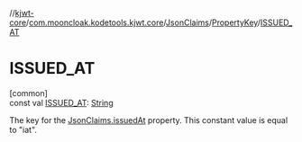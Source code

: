 //[kjwt-core](../../../../index.md)/[com.mooncloak.kodetools.kjwt.core](../../index.md)/[JsonClaims](../index.md)/[PropertyKey](index.md)/[ISSUED_AT](-i-s-s-u-e-d_-a-t.md)

# ISSUED_AT

[common]\
const val [ISSUED_AT](-i-s-s-u-e-d_-a-t.md): [String](https://kotlinlang.org/api/latest/jvm/stdlib/kotlin/-string/index.html)

The key for the [JsonClaims.issuedAt](../issued-at.md) property. This constant value is equal to &quot;iat&quot;.
